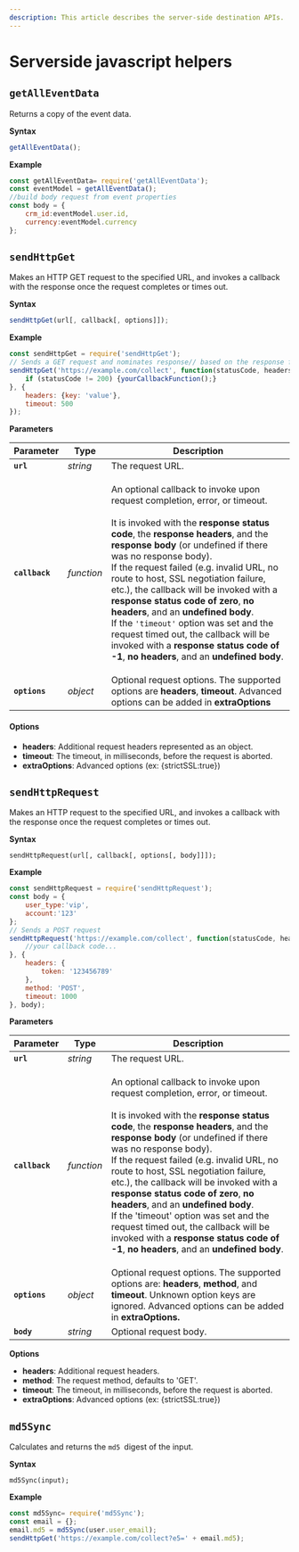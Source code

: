 ```yaml
---
description: This article describes the server-side destination APIs.
---
```


# Serverside javascript helpers

## `getAllEventData` <a href="getalleventdata" id="getalleventdata"></a>

Returns a copy of the event data.

**Syntax**

```javascript
getAllEventData();
```

**Example**

```javascript
const getAllEventData= require('getAllEventData');
const eventModel = getAllEventData();
//build body request from event properties 
const body = {
    crm_id:eventModel.user.id,
    currency:eventModel.currency
};
```

## `sendHttpGet` <a href="sendhttpget" id="sendhttpget"></a>

Makes an HTTP GET request to the specified URL, and invokes a callback with the response once the request completes or times out.

**Syntax**

```javascript
sendHttpGet(url[, callback[, options]]);
```

**Example**

```javascript
const sendHttpGet = require('sendHttpGet');
// Sends a GET request and nominates response// based on the response from the GET 
sendHttpGet('https://example.com/collect', function(statusCode, headers, body) {
    if (statusCode != 200) {yourCallbackFunction();}
}, {
    headers: {key: 'value'},
    timeout: 500
});
```

**Parameters**

| Parameter      | Type       | Description                                                                                                                                                                                                                                                                                                                                                                                                                                                                                                                                                                                                                                                                                                                                                               |
| -------------- | ---------- | ------------------------------------------------------------------------------------------------------------------------------------------------------------------------------------------------------------------------------------------------------------------------------------------------------------------------------------------------------------------------------------------------------------------------------------------------------------------------------------------------------------------------------------------------------------------------------------------------------------------------------------------------------------------------------------------------------------------------------------------------------------------------- |
| **`url`**      | _string_   | The request URL.                                                                                                                                                                                                                                                                                                                                                                                                                                                                                                                                                                                                                                                                                                                                                          |
| **`callback`** | _function_ | <p>An optional callback to invoke upon request completion, error, or timeout.<br><br>It is invoked with the <strong>response status code</strong>, the <strong>response headers</strong>, and the <strong>response body</strong> (or undefined if there was no response body).<br>If the request failed (e.g. invalid URL, no route to host, SSL negotiation failure, etc.), the callback will be invoked with a <strong>response status code of zero</strong>, <strong>no headers</strong>, and an <strong>undefined body</strong>.<br>If the <code>'timeout'</code> option was set and the request timed out, the callback will be invoked with a <strong>response status code of -1</strong>, <strong>no headers</strong>, and an <strong>undefined body</strong>.</p> |
| **`options`**  | _object_   | Optional request options. The supported options are **headers**, **timeout**.  Advanced options can be added in **extraOptions**                                                                                                                                                                                                                                                                                                                                                                                                                                                                                                                                                                                                                                          |

#### **Options**

* **headers**: Additional request headers represented as an object.
* **timeout**: The timeout, in milliseconds, before the request is aborted.
* **extraOptions**: Advanced options (ex: {strictSSL:true})

## `sendHttpRequest` <a href="sendhttprequest" id="sendhttprequest"></a>

Makes an HTTP request to the specified URL, and invokes a callback with the response once the request completes or times out.

**Syntax**

```
sendHttpRequest(url[, callback[, options[, body]]]);
```

**Example**

```javascript
const sendHttpRequest = require('sendHttpRequest');
const body = {
    user_type:'vip',
    account:'123'
};
// Sends a POST request 
sendHttpRequest('https://example.com/collect', function(statusCode, headers, body) {
    //your callback code...
}, {
    headers: {
        token: '123456789'
    },
    method: 'POST',
    timeout: 1000
}, body);
```

**Parameters**

| Parameter      | Type       | Description                                                                                                                                                                                                                                                                                                                                                                                                                                                                                                                                                                                                                                                                                                                                                  |
| -------------- | ---------- | ------------------------------------------------------------------------------------------------------------------------------------------------------------------------------------------------------------------------------------------------------------------------------------------------------------------------------------------------------------------------------------------------------------------------------------------------------------------------------------------------------------------------------------------------------------------------------------------------------------------------------------------------------------------------------------------------------------------------------------------------------------ |
| **`url`**      | _string_   | The request URL.                                                                                                                                                                                                                                                                                                                                                                                                                                                                                                                                                                                                                                                                                                                                             |
| **`callback`** | _function_ | <p>An optional callback to invoke upon request completion, error, or timeout.<br><br>It is invoked with the <strong>response status code</strong>, the <strong>response headers</strong>, and the <strong>response body</strong> (or undefined if there was no response body).<br>If the request failed (e.g. invalid URL, no route to host, SSL negotiation failure, etc.), the callback will be invoked with a <strong>response status code of zero</strong>, <strong>no headers</strong>, and an <strong>undefined body</strong>.<br>If the 'timeout' option was set and the request timed out, the callback will be invoked with a <strong>response status code of -1</strong>, <strong>no headers</strong>, and an <strong>undefined body</strong>.</p> |
| **`options`**  | _object_   | Optional request options. The supported options are: **headers**, **method**, and **timeout**. Unknown option keys are ignored. Advanced options can be added in **extraOptions.**                                                                                                                                                                                                                                                                                                                                                                                                                                                                                                                                                                           |
| **`body`**     | _string_   | Optional request body.                                                                                                                                                                                                                                                                                                                                                                                                                                                                                                                                                                                                                                                                                                                                       |

**Options**

* **headers**: Additional request headers.
* **method**: The request method, defaults to 'GET'.
* **timeout**: The timeout, in milliseconds, before the request is aborted.
* **extraOptions**: Advanced options (ex: {strictSSL:true})

## `md5Sync`

Calculates and returns the `md5 `digest of the input.

**Syntax**

```
md5Sync(input);
```

**Example**

```javascript
const md5Sync= require('md5Sync');
const email = {};
email.md5 = md5Sync(user.user_email);
sendHttpGet('https://example.com/collect?e5=' + email.md5);
```
